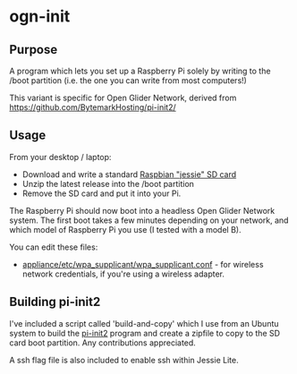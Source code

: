 ogn-init
========

Purpose
-------
A program which lets you set up a Raspberry Pi solely by writing to the /boot partition (i.e.  the one you can write from most computers!)

This variant is specific for Open Glider Network, derived from https://github.com/BytemarkHosting/pi-init2/

Usage
-----
From your desktop / laptop:

* Download and write a standard [Raspbian "jessie" SD card](https://www.raspberrypi.org/downloads/raspbian/)
* Unzip the latest release into the /boot partition
* Remove the SD card and put it into your Pi.

The Raspberry Pi should now boot into a headless Open Glider Network system. The first boot takes a few minutes depending on your network, and which model of Raspberry Pi you use (I tested with a model B).

You can edit these files:

* [appliance/etc/wpa_supplicant/wpa_supplicant.conf](appliance/etc/wpa_supplicant/wpa_supplicant.conf) - for wireless network credentials, if you're using a wireless adapter.

Building pi-init2
-----------------
I've included a script called 'build-and-copy' which I use from an Ubuntu system to build the [pi-init2](src/projects.bytemark.co.uk/pi-init2/init.go) program and create a zipfile to copy to the SD card boot partition. Any contributions appreciated.

A ssh flag file is also included to enable ssh within Jessie Lite.